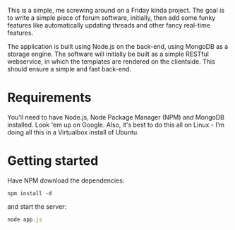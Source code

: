 This is a simple, me screwing around on a Friday kinda project. The goal is to write a simple piece of forum software, initially, then add some funky features like automatically updating threads and other fancy real-time features.

The application is built using Node.js on the back-end, using MongoDB as a storage engine. The software will initially be built as a simple RESTful webservice, in which the templates are rendered on the clientside. This should ensure a simple and fast back-end.

Requirements
============

You'll need to have Node.js, Node Package Manager (NPM) and MongoDB installed. Look 'em up on Google. Also, it's best to do this all on Linux - I'm doing all this in a Virtualbox install of Ubuntu.

Getting started
==============

Have NPM download the dependencies:

```
npm install -d
```

and start the server:

```javascript
node app.js
```

